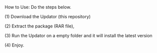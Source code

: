 How to Use:
Do the steps below.

(1) Download the Updator  (this repository)

(2) Extract the package (RAR file),

(3) Run the Updator on a empty folder and it will install the latest version

(4) Enjoy.

